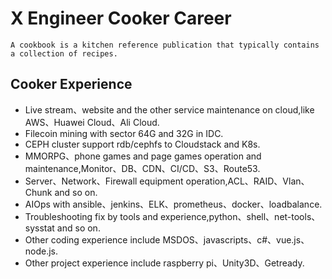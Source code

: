 # X Engineer Cooker Career
`A cookbook is a kitchen reference publication that typically contains a collection of recipes.`
 
## Cooker Experience
* Live stream、website and the other service maintenance on cloud,like AWS、Huawei Cloud、Ali Cloud.
* Filecoin mining with sector 64G and 32G in IDC.
* CEPH cluster support rdb/cephfs to Cloudstack and K8s.
* MMORPG、phone games and page games operation and maintenance,Monitor、DB、CDN、CI/CD、S3、Route53.
* Server、Network、Firewall equipment operation,ACL、RAID、Vlan、Chunk and so on.
* AIOps with ansible、jenkins、ELK、prometheus、docker、loadbalance.
* Troubleshooting fix by tools and experience,python、shell、net-tools、sysstat and so on.
* Other coding experience include MSDOS、javascripts、c#、vue.js、node.js.
* Other project experience include raspberry pi、Unity3D、Getready.
